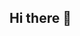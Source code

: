 ## Hi there 👋

<!--
**shyam050/shyam050** is a ✨ _special_ ✨ repository because its `README.md` (this file) appears on your GitHub profile.

Here are some ideas to get you started:

- 🔭 I’m currently working on web design.
- 🌱 I’m currently learning Javascript.
- 👯 I’m looking to collaborate on any project.
- 🤔 I’m looking for help with ...
- 💬 Ask me about anything.
- 📫 How to reach me: shyamsundar4005@gmail.com
- 😄 Pronouns: he/him
-->
